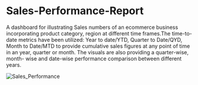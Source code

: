 # Sales-Performance-Report
A dashboard for illustrating Sales numbers of an ecommerce business incorporating product category, region at different time frames.The time-to-date metrics have been utilized: Year to date/YTD, Quarter to Date/QYD, Month to Date/MTD to provide cumulative sales figures at any point of time in an year, quarter or month. The visuals are also providing a quarter-wise, month- wise and date-wise performance comparison between different years.

![Sales_Performance](https://github.com/user-attachments/assets/0d11491e-78dd-4d0a-84ec-0cf64397c10a)




